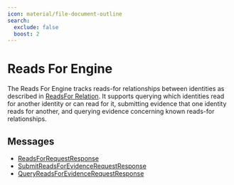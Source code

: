 ```yaml
---
icon: material/file-document-outline
search:
  exclude: false
  boost: 2
---
```


# Reads For Engine

The Reads For Engine tracks reads-for relationships between identities as described in [ReadsFor Relation](../../architecture-1/abstractions/identity.md#readsfor-relation). It supports querying which identities read for another identity or can read for it, submitting evidence that one identity reads for another, and querying evidence concerning known reads-for relationships.

## Messages

- [ReadsForRequestResponse](./reads-for/reads-for-request-response.md)
- [SubmitReadsForEvidenceRequestResponse](./reads-for/submit-reads-for-evidence-request-response.md)
- [QueryReadsForEvidenceRequestResponse](./reads-for/query-reads-for-evidence-request-response.md)

